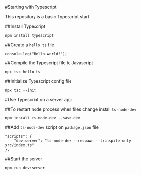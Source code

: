 #Starting with Typescript

This repository is a basic Typescript start 

##Install Typescript
```
npm install typescript
```
##Create a `hello.ts` file
```
console.log("Hello world!");
```
##Compile the Typescript file to Javascript
```
npx tsc hello.ts
```
##Initialize Typescript config file
```
npx tsc --init
```
#Use Typescript on a server app

##To restart node process when files change install `ts-node-dev`
```
npm install ts-node-dev --save-dev
```
##Add `ts-node-dev` script on `package.json` file 
```
"scripts": {
    "dev:server": "ts-node-dev --respawn --transpile-only src/index.ts"
},
```
##Start the server
```
npm run dev:server
```
